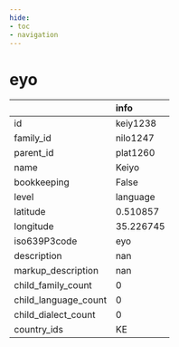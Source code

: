 ```yaml
---
hide:
- toc
- navigation
---
```

# eyo
|                      | info      |
|:---------------------|:----------|
| id                   | keiy1238  |
| family_id            | nilo1247  |
| parent_id            | plat1260  |
| name                 | Keiyo     |
| bookkeeping          | False     |
| level                | language  |
| latitude             | 0.510857  |
| longitude            | 35.226745 |
| iso639P3code         | eyo       |
| description          | nan       |
| markup_description   | nan       |
| child_family_count   | 0         |
| child_language_count | 0         |
| child_dialect_count  | 0         |
| country_ids          | KE        |